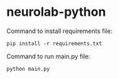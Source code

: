 # neurolab-python

Command to install requirements file:

```pip install -r requirements.txt```


Command to run main.py file:

```python main.py```

